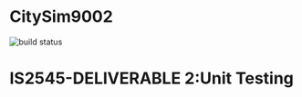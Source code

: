 # CitySim9002
![build status](https://travis-ci.org/asphaltpanthers/CitySim9002.svg?branch=master)

IS2545-DELIVERABLE 2:Unit Testing
==================

